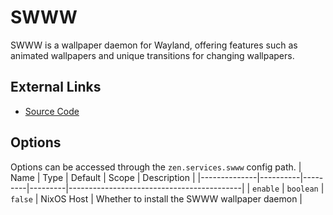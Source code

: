 # SWWW
SWWW is a wallpaper daemon for Wayland, offering features such as animated wallpapers and unique transitions for changing wallpapers.


## External Links
- [Source Code](https://github.com/LGFae/swww)


## Options
Options can be accessed through the `zen.services.swww` config path.
| Name         | Type     | Default | Scope   | Description                               |
|--------------|----------|---------|---------|-------------------------------------------|
| `enable` | `boolean` | `false`   | NixOS Host | Whether to install the SWWW wallpaper daemon |
